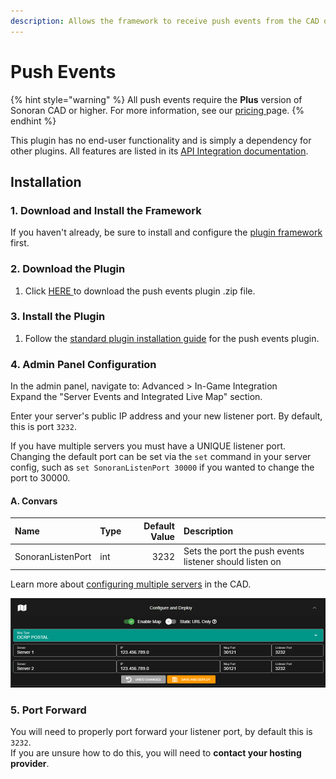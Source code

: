```yaml
---
description: Allows the framework to receive push events from the CAD directly.
---
```


# Push Events

{% hint style="warning" %}
All push events require the **Plus** version of Sonoran CAD or higher. For more information, see our [pricing ](../../../pricing/faq/)page.
{% endhint %}

This plugin has no end-user functionality and is simply a dependency for other plugins. All features are listed in its [API Integration documentation](../../../sonoran-cad/api-integration/push-events/).

## Installation

### 1. Download and Install the Framework

If you haven't already, be sure to install and configure the [plugin framework](../framework-installation.md) first.

### 2. Download the Plugin

1. Click [HERE ](https://github.com/Sonoran-Software/sonoran_pushevents/releases)to download the push events plugin .zip file.

### 3. Install the Plugin

1. Follow the [standard plugin installation guide](../plugin-installation.md) for the push events plugin.

### 4. Admin Panel Configuration

In the admin panel, navigate to: Advanced &gt; In-Game Integration  
Expand the "Server Events and Integrated Live Map" section.

Enter your server's public IP address and your new listener port. By default, this is port `3232`.

If you have multiple servers you must have a UNIQUE listener port. Changing the default port can be set via the `set` command in your server config, such as `set SonoranListenPort 30000` if you wanted to change the port to 30000.

#### A. Convars

| Name | Type | Default Value | Description |
| :--- | :--- | ---: | :--- |
| SonoranListenPort | int | 3232 | Sets the port the push events listener should listen on |

  
Learn more about [configuring multiple servers](../../../tutorials/customization/configuring-multiple-servers.md) in the CAD.

![Sonoran CAD&apos;s Event Listener Configuration](../../../.gitbook/assets/map_config_cad.png)

### 5. Port Forward

You will need to properly port forward your listener port, by default this is `3232`.  
If you are unsure how to do this, you will need to **contact your hosting provider**.



